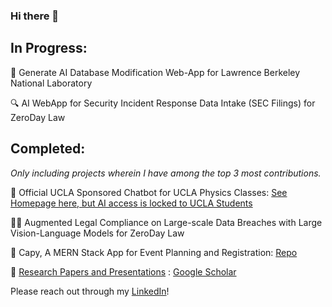 ### Hi there 👋

## In Progress:

🤖 Generate AI Database Modification Web-App for Lawrence Berkeley National Laboratory

🔍 AI WebApp for Security Incident Response Data Intake (SEC Filings) for ZeroDay Law

## Completed:
*Only including projects wherein I have among the top 3 most contributions.*

🏫  Official UCLA Sponsored Chatbot for UCLA Physics Classes: [See Homepage here, but AI access is locked to UCLA Students](https://uclachat.com/home)

🧑‍⚖️ Augmented Legal Compliance on Large-scale Data Breaches with Large Vision-Language Models for ZeroDay Law

📆 Capy, A MERN Stack App for Event Planning and Registration: [Repo](https://github.com/RohanAdwankar/capy)

🔬 [Research Papers and Presentations]([url](https://scholar.google.com/citations?hl=en&user=zHfkhl0AAAAJ)) : [Google Scholar](https://scholar.google.com/citations?hl=en&user=zHfkhl0AAAAJ)

Please reach out through my [LinkedIn](linkedin.com/in/rohanadwankar/)!
